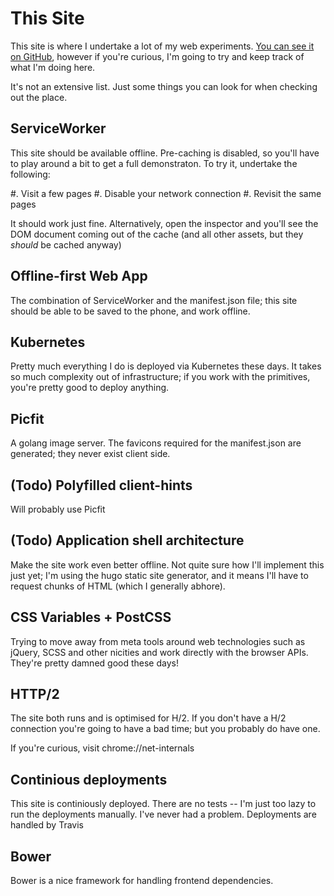 # This Site
This site is where I undertake a lot of my web experiments.
[You can see it on GitHub](https://github.com/andrewhowdencom/www.andrewhowden.com),
however if you're curious, I'm going to try and keep track of what I'm doing
here.

It's not an extensive list. Just some things you can look for when checking out
the place.

## ServiceWorker
This site should be available offline. Pre-caching is disabled, so you'll have
to play around a bit to get a full demonstraton. To try it, undertake the
following:

#. Visit a few pages
#. Disable your network connection
#. Revisit the same pages

It should work just fine. Alternatively, open the inspector and you'll see the
DOM document coming out of the cache (and all other assets, but they *should*
be cached anyway)

## Offline-first Web App
The combination of ServiceWorker and the manifest.json file; this site should
be able to be saved to the phone, and work offline.

## Kubernetes
Pretty much everything I do is deployed via Kubernetes these days. It takes
so much complexity out of infrastructure; if you work with the primitives, you're
pretty good to deploy anything.

## Picfit
A golang image server. The favicons required for the manifest.json are
generated; they never exist client side.

## (Todo) Polyfilled client-hints
Will probably use Picfit

## (Todo) Application shell architecture
Make the site work even better offline. Not quite sure how I'll implement this
just yet; I'm using the hugo static site generator, and it means I'll have to
request chunks of HTML (which I generally abhore).

## CSS Variables + PostCSS
Trying to move away from meta tools around web technologies such as jQuery,
SCSS and other nicities and work directly with the browser APIs. They're pretty
damned good these days!

## HTTP/2
The site both runs and is optimised for H/2. If you don't have a H/2 connection
you're going to have a bad time; but you probably do have one.

If you're curious, visit chrome://net-internals

## Continious deployments
This site is continiously deployed. There are no tests -- I'm just too lazy
to run the deployments manually. I've never had a problem. Deployments are
handled by Travis

## Bower
Bower is a nice framework for handling frontend dependencies.
